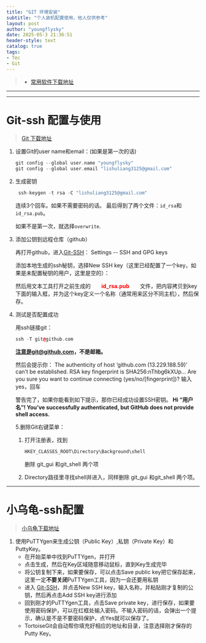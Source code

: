 ```yaml
---
title: "GIT 环境安装"
subtitle: "个人装机配置使用，他人仅供参考"
layout: post
author: "youngflysky"
date: 2025-05-3 21:36:51
header-style: text
catalog: true
tags:
- Tec
- Git
---
```


>- [常用软件下载地址](https://youngflysky.github.io/2023/05/03/%E5%B8%B8%E7%94%A8%E8%BD%AF%E4%BB%B6%E4%B8%8B%E8%BD%BD%E5%9C%B0%E5%9D%80/)

---



---

# Git-ssh 配置与使用

> [Git 下载地址](https://git-scm.com/downloads)

1. 设置Git的user name和email：(如果是第一次的话)

   ```cpp
   git config --global user.name "youngflysky"
   git config --global user.email "lishuliang3125@gmail.com"
   ```

2. 生成密钥

   ```cpp
    ssh-keygen -t rsa -C "lishuliang3125@gmail.com"
   ```

   连续3个回车。如果不需要密码的话。
   最后得到了两个文件：`id_rsa`和`id_rsa.pub`。

   如果不是第一次，就选择`overwrite`.

3. 添加公钥到远程仓库（github）

   再打开github，进入[Git-SSH](https://github.com/settings/keys)： Settings -- SSH and GPG keys

   添加本地生成的ssh秘钥，选择New SSH key（这里已经配置了一个key，如果是未配置秘钥的用户，这里是空的）：

   然后用文本工具打开之前生成的　　<strong style="color:#ff0000;">id_rsa.pub</strong>　　文件，把内容拷贝到key下面的输入框，并为这个key定义一个名称（通常用来区分不同主机），然后保存。
   
4. 测试是否配置成功

   用ssh链接git：
   
   ```c++
   ssh -T git@github.com
   ```
   
   **注意是git@github.com，不是邮箱。**
   
   然后会提示你：
   The authenticity of host ‘github.com (13.229.188.59)’ can’t be established.
   RSA key fingerprint is SHA256:nThbg6kXUp…
   Are you sure you want to continue connecting (yes/no/[fingerprint])?
   输入yes，回车
   
   警告完了，如果你能看到如下提示，那你已经成功设置SSH密钥。
   **Hi “用户名”! You’ve successfully authenticated, but GitHub does not provide shell access.**
   
   5.删除Git右键菜单：
   
   1. 打开注册表，找到
   
      ```c++
      HKEY_CLASSES_ROOT\Directory\Background\shell
      ```
   
      删除 git_gui 和git_shell 两个项
   
   2. Directory路径里寻找shell并进入，同样删除 git_gui 和git_shell 两个项。

---

# 小乌龟-ssh配置

>  [小乌龟下载地址](https://tortoisegit.org/download/)

1. 使用PuTTYgen来生成公钥（Public Key）,私钥（Private Key）和PuttyKey。
   - 在开始菜单中找到PuTTYgen，并打开
   - 点击生成，然后在Key区域随意移动鼠标，直到Key生成完毕
   - 将公钥复制下来，如果要保存，可以点击Save public key把它保存起来，这里一定**不要关闭**PuTTYgen工具，因为一会还要用私钥
   - 进入 [Git-SSH](https://github.com/settings/keys)，并点击New SSH key，输入名称，并粘贴刚才复制的公钥，然后再点击Add SSH key进行添加
   - 回到刚才的PuTTYgen工具，点击Save private key，进行保存，如果要使用密码保护，可以在红框处输入密码。不输入密码的话，会弹出一个提示，确认是不是不要密码保护，点Yes就可以保存了。
   - TortoiseGit会自动帮你填充好相应的地址和目录，注意选择刚才保存的Putty Key。   

<br/>

